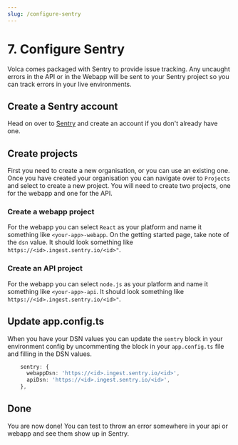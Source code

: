 ```yaml
---
slug: /configure-sentry
---
```


# 7. Configure Sentry

Volca comes packaged with Sentry to provide issue tracking. Any uncaught errors in the API or in the Webapp will be sent to your Sentry project so you can track errors in your live environments.

## Create a Sentry account

Head on over to [Sentry](https://sentry.io/) and create an account if you don't already have one.

## Create projects

First you need to create a new organisation, or you can use an existing one. Once you have created your organisation you can navigate over to `Projects` and select to create a new project. You will need to create two projects, one for the webapp and one for the API.

### Create a webapp project

For the webapp you can select `React` as your platform and name it something like `<your-app>-webapp`. On the getting started page, take note of the `dsn` value. It should look something like `https://<id>.ingest.sentry.io/<id>"`.

### Create an API project

For the webapp you can select `node.js` as your platform and name it something like `<your-app>-api`. It should look something like `https://<id>.ingest.sentry.io/<id>"`.

## Update app.config.ts

When you have your DSN values you can update the `sentry` block in your environment config by uncommenting the block in your `app.config.ts` file and filling in the DSN values.

```ts
    sentry: {
      webappDsn: 'https://<id>.ingest.sentry.io/<id>',
      apiDsn: 'https://<id>.ingest.sentry.io/<id>',
    },
```


## Done

You are now done! You can test to throw an error somewhere in your api or webapp and see them show up in Sentry.